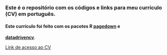 ### Este é o repositório com os códigos e links para meu currículo (CV) em português.<br/>

#### Este currículo foi feito com os pacotes R [**pagedown**](https://github.com/rstudio/pagedown) e
[**datadrivencv**](http://nickstrayer.me/datadrivencv/index.html).

[Link de acesso ao CV ](https://tai-rocha.github.io/TR_CV_PT.github.io/) <br/>

